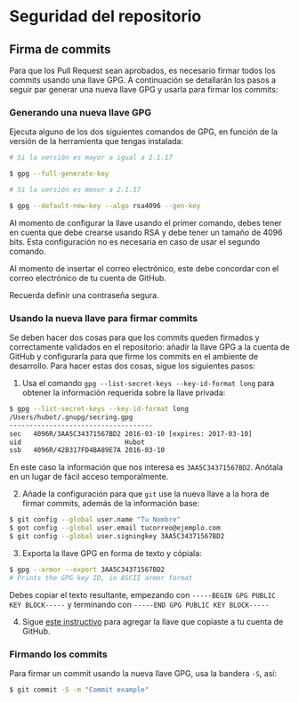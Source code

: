 # Seguridad del repositorio

## Firma de commits

Para que los Pull Request sean aprobados, es necesario firmar todos los commits usando una llave GPG. A continuación se detallarán los pasos a seguir par generar una nueva llave GPG y usarla para firmar los commits:

### Generando una nueva llave GPG

Ejecuta alguno de los dos siguientes comandos de GPG, en función de la versión de la herramienta que tengas instalada:

```bash
# Si la versión es mayor o igual a 2.1.17

$ gpg --full-generate-key
```

``` bash
# Si la versión es menor a 2.1.17

$ gpg --default-new-key --algo rsa4096 --gen-key
```

Al momento de configurar la llave usando el primer comando, debes tener en cuenta que debe crearse usando RSA y debe tener un tamaño de 4096 bits. Esta configuración no es necesaria en caso de usar el segundo comando.

Al momento de insertar el correo electrónico, este debe concordar con el correo electrónico de tu cuenta de GitHub.

Recuerda definir una contraseña segura.

### Usando la nueva llave para firmar commits

Se deben hacer dos cosas para que los commits queden firmados y correctamente validados en el repositorio: añadir la llave GPG a la cuenta de GitHub y configurarla para que firme los commits en el ambiente de desarrollo. Para hacer estas dos cosas, sigue los siguientes pasos:

1. Usa el comando `gpg --list-secret-keys --key-id-format long` para obtener la información requerida sobre la llave privada:

```bash
$ gpg --list-secret-keys --key-id-format long
/Users/hubot/.gnupg/secring.gpg
------------------------------------
sec   4096R/3AA5C34371567BD2 2016-03-10 [expires: 2017-03-10]
uid                          Hubot 
ssb   4096R/42B317FD4BA89E7A 2016-03-10
```

En este caso la información que nos interesa es `3AA5C34371567BD2`. Anótala en un lugar de fácil acceso temporalmente.

2. Añade la configuración para que `git` use la nueva llave a la hora de firmar commits, además de la información base:

```bash
$ git config --global user.name "Tu Nombre"
$ got config --global user.email tucorreo@ejemplo.com
$ git config --global user.signingkey 3AA5C34371567BD2
```

3. Exporta la llave GPG en forma de texto y cópiala:

```bash
$ gpg --armor --export 3AA5C34371567BD2
# Prints the GPG key ID, in ASCII armor format
```

Debes copiar el texto resultante, empezando con `-----BEGIN GPG PUBLIC KEY BLOCK-----` y terminando con `-----END GPG PUBLIC KEY BLOCK-----`

4. Sigue [este instructivo](https://docs.github.com/en/authentication/managing-commit-signature-verification/adding-a-new-gpg-key-to-your-github-account) para agregar la llave que copiaste a tu cuenta de GitHub.

### Firmando los commits

Para firmar un commit usando la nueva llave GPG, usa la bandera `-S`, así:

```bash
$ git commit -S -m "Commit example"
```
